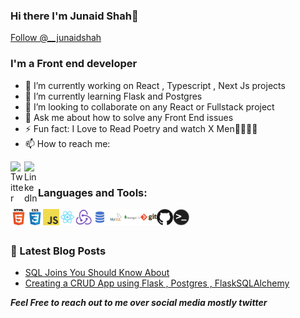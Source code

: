 ### Hi there I'm Junaid Shah👋
<a href="https://twitter.com/__junaidshah?ref_src=twsrc%5Etfw" class="twitter-follow-button" data-show-count="false">Follow @__junaidshah</a>

### I'm a Front end developer 

- 🔭 I’m currently working on React , Typescript , Next Js projects
- 🌱 I’m currently learning Flask and  Postgres
- 👯 I’m looking to collaborate on any React or Fullstack project
- 💬 Ask me about how to solve any Front End issues 
- ⚡ Fun fact: I Love to Read Poetry and watch X Men🚶‍♂️🚶‍♂️
- 📫 How to reach me:





[<img align="left" alt="Twitter" width="22px" src="https://cdn.jsdelivr.net/npm/simple-icons@v3/icons/twitter.svg" style="background:white"/>][twitter]
[<img align="left" alt="LinkedIn" width="22px" src="https://cdn.jsdelivr.net/npm/simple-icons@v3/icons/linkedin.svg" />][linkedin]

 <br /> 

### Languages and Tools:

<img align="left" alt="HTML5" width="26px" src="https://raw.githubusercontent.com/github/explore/80688e429a7d4ef2fca1e82350fe8e3517d3494d/topics/html/html.png" />
<img align="left" alt="CSS3" width="26px" src="https://raw.githubusercontent.com/github/explore/80688e429a7d4ef2fca1e82350fe8e3517d3494d/topics/css/css.png" />
<img align="left" alt="JavaScript" width="26px" src="https://raw.githubusercontent.com/github/explore/80688e429a7d4ef2fca1e82350fe8e3517d3494d/topics/javascript/javascript.png" />
<img align="left" alt="React" width="26px" src="https://raw.githubusercontent.com/github/explore/80688e429a7d4ef2fca1e82350fe8e3517d3494d/topics/react/react.png" />
<img align="left" alt="Terminal" width="26px" src="https://raw.githubusercontent.com/github/explore/80688e429a7d4ef2fca1e82350fe8e3517d3494d/topics/redux/redux.png" />
<img align="left" alt="SQL" width="26px" src="https://raw.githubusercontent.com/github/explore/80688e429a7d4ef2fca1e82350fe8e3517d3494d/topics/sql/sql.png" />
<img align="left" alt="MySQL" width="26px" src="https://raw.githubusercontent.com/github/explore/80688e429a7d4ef2fca1e82350fe8e3517d3494d/topics/mysql/mysql.png" />
<img align="left" alt="MongoDB" width="26px" src="https://raw.githubusercontent.com/github/explore/80688e429a7d4ef2fca1e82350fe8e3517d3494d/topics/mongodb/mongodb.png" />
<img align="left" alt="Git" width="26px" src="https://raw.githubusercontent.com/github/explore/80688e429a7d4ef2fca1e82350fe8e3517d3494d/topics/git/git.png" />
<img align="left" alt="GitHub" width="26px" src="https://raw.githubusercontent.com/github/explore/78df643247d429f6cc873026c0622819ad797942/topics/github/github.png" />
<img align="left" alt="Terminal" width="26px" src="https://raw.githubusercontent.com/github/explore/80688e429a7d4ef2fca1e82350fe8e3517d3494d/topics/terminal/terminal.png" />
<br />
<br />


### 📕 Latest Blog Posts

<!-- BLOG-POST-LIST:START -->
- [SQL Joins You Should Know About](https://medium.com/@junaidshahdaily/sql-joins-you-should-know-6ac056ad539c)
- [Creating a CRUD App using Flask , Postgres , FlaskSQLAlchemy](https://medium.com/@junaidshahdaily/create-a-crud-app-using-flask-and-sqlalchemy-23b1a14945f9)
<!-- BLOG-POST-LIST:END -->

<i><b>Feel Free to reach out to me over social media mostly twitter
 </b></i>

[twitter]: https://twitter.com/__junaidshah
[linkedin]: https://www.linkedin.com/in/junaid-shah-ba2910a9/


